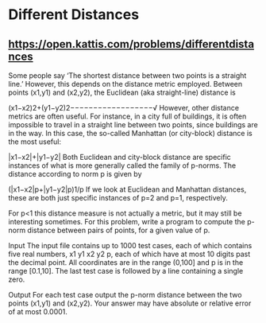 # Different Distances #
## https://open.kattis.com/problems/differentdistances ##

Some people say ‘The shortest distance between two points is a straight line.’ However, this depends on the distance metric employed. Between points (x1,y1) and (x2,y2), the Euclidean (aka straight-line) distance is

(x1−x2)2+(y1−y2)2−−−−−−−−−−−−−−−−−−√
However, other distance metrics are often useful. For instance, in a city full of buildings, it is often impossible to travel in a straight line between two points, since buildings are in the way. In this case, the so-called Manhattan (or city-block) distance is the most useful:

|x1−x2|+|y1−y2|
Both Euclidean and city-block distance are specific instances of what is more generally called the family of p-norms. The distance according to norm p is given by

(|x1−x2|p+|y1−y2|p)1/p
If we look at Euclidean and Manhattan distances, these are both just specific instances of p=2 and p=1, respectively.

For p<1 this distance measure is not actually a metric, but it may still be interesting sometimes. For this problem, write a program to compute the p-norm distance between pairs of points, for a given value of p.

Input
The input file contains up to 1000 test cases, each of which contains five real numbers, x1 y1 x2 y2 p, each of which have at most 10 digits past the decimal point. All coordinates are in the range (0,100] and p is in the range [0.1,10]. The last test case is followed by a line containing a single zero.

Output
For each test case output the p-norm distance between the two points (x1,y1) and (x2,y2). Your answer may have absolute or relative error of at most 0.0001.